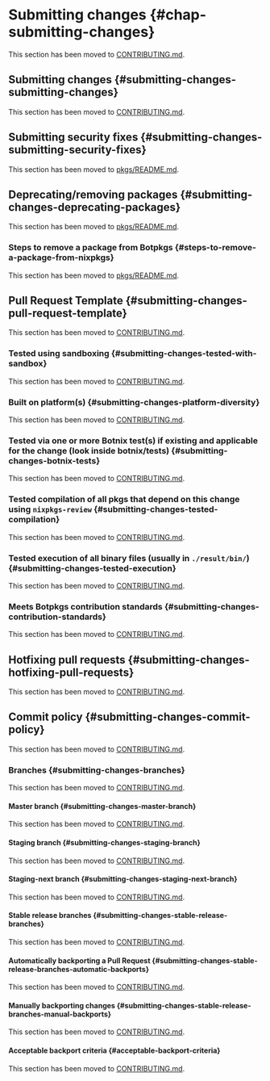 # Submitting changes {#chap-submitting-changes}

This section has been moved to [CONTRIBUTING.md](https://github.com/nervosys/Botnix/blob/master/CONTRIBUTING.md).

## Submitting changes {#submitting-changes-submitting-changes}

This section has been moved to [CONTRIBUTING.md](https://github.com/nervosys/Botnix/blob/master/CONTRIBUTING.md).

## Submitting security fixes {#submitting-changes-submitting-security-fixes}

This section has been moved to [pkgs/README.md](https://github.com/nervosys/Botnix/blob/master/pkgs/README.md).

## Deprecating/removing packages {#submitting-changes-deprecating-packages}

This section has been moved to [pkgs/README.md](https://github.com/nervosys/Botnix/blob/master/pkgs/README.md).

### Steps to remove a package from Botpkgs {#steps-to-remove-a-package-from-nixpkgs}

This section has been moved to [pkgs/README.md](https://github.com/nervosys/Botnix/blob/master/pkgs/README.md).

## Pull Request Template {#submitting-changes-pull-request-template}

This section has been moved to [CONTRIBUTING.md](https://github.com/nervosys/Botnix/blob/master/CONTRIBUTING.md).

### Tested using sandboxing {#submitting-changes-tested-with-sandbox}

This section has been moved to [CONTRIBUTING.md](https://github.com/nervosys/Botnix/blob/master/CONTRIBUTING.md).

### Built on platform(s) {#submitting-changes-platform-diversity}

This section has been moved to [CONTRIBUTING.md](https://github.com/nervosys/Botnix/blob/master/CONTRIBUTING.md).

### Tested via one or more Botnix test(s) if existing and applicable for the change (look inside botnix/tests) {#submitting-changes-botnix-tests}

This section has been moved to [CONTRIBUTING.md](https://github.com/nervosys/Botnix/blob/master/CONTRIBUTING.md).

### Tested compilation of all pkgs that depend on this change using `nixpkgs-review` {#submitting-changes-tested-compilation}

This section has been moved to [CONTRIBUTING.md](https://github.com/nervosys/Botnix/blob/master/CONTRIBUTING.md).

### Tested execution of all binary files (usually in `./result/bin/`) {#submitting-changes-tested-execution}

This section has been moved to [CONTRIBUTING.md](https://github.com/nervosys/Botnix/blob/master/CONTRIBUTING.md).

### Meets Botpkgs contribution standards {#submitting-changes-contribution-standards}

This section has been moved to [CONTRIBUTING.md](https://github.com/nervosys/Botnix/blob/master/CONTRIBUTING.md).

## Hotfixing pull requests {#submitting-changes-hotfixing-pull-requests}

This section has been moved to [CONTRIBUTING.md](https://github.com/nervosys/Botnix/blob/master/CONTRIBUTING.md).

## Commit policy {#submitting-changes-commit-policy}

This section has been moved to [CONTRIBUTING.md](https://github.com/nervosys/Botnix/blob/master/CONTRIBUTING.md).

### Branches {#submitting-changes-branches}

This section has been moved to [CONTRIBUTING.md](https://github.com/nervosys/Botnix/blob/master/CONTRIBUTING.md).

#### Master branch {#submitting-changes-master-branch}

This section has been moved to [CONTRIBUTING.md](https://github.com/nervosys/Botnix/blob/master/CONTRIBUTING.md).

#### Staging branch {#submitting-changes-staging-branch}

This section has been moved to [CONTRIBUTING.md](https://github.com/nervosys/Botnix/blob/master/CONTRIBUTING.md).

#### Staging-next branch {#submitting-changes-staging-next-branch}

This section has been moved to [CONTRIBUTING.md](https://github.com/nervosys/Botnix/blob/master/CONTRIBUTING.md).

#### Stable release branches {#submitting-changes-stable-release-branches}

This section has been moved to [CONTRIBUTING.md](https://github.com/nervosys/Botnix/blob/master/CONTRIBUTING.md).

#### Automatically backporting a Pull Request {#submitting-changes-stable-release-branches-automatic-backports}

This section has been moved to [CONTRIBUTING.md](https://github.com/nervosys/Botnix/blob/master/CONTRIBUTING.md).

#### Manually backporting changes {#submitting-changes-stable-release-branches-manual-backports}

This section has been moved to [CONTRIBUTING.md](https://github.com/nervosys/Botnix/blob/master/CONTRIBUTING.md).

#### Acceptable backport criteria {#acceptable-backport-criteria}

This section has been moved to [CONTRIBUTING.md](https://github.com/nervosys/Botnix/blob/master/CONTRIBUTING.md).

